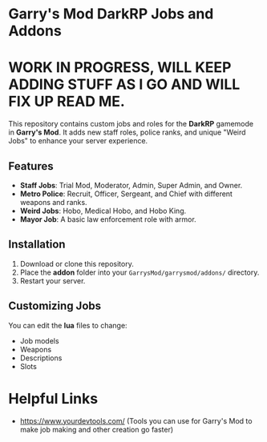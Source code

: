 # Garry's Mod DarkRP Jobs and Addons

# WORK IN PROGRESS, WILL KEEP ADDING STUFF AS I GO AND WILL FIX UP READ ME.

This repository contains custom jobs and roles for the **DarkRP** gamemode in **Garry's Mod**. It adds new staff roles, police ranks, and unique "Weird Jobs" to enhance your server experience.

## Features

- **Staff Jobs**: Trial Mod, Moderator, Admin, Super Admin, and Owner.
- **Metro Police**: Recruit, Officer, Sergeant, and Chief with different weapons and ranks.
- **Weird Jobs**: Hobo, Medical Hobo, and Hobo King.
- **Mayor Job**: A basic law enforcement role with armor.

## Installation

1. Download or clone this repository.
2. Place the **addon** folder into your `GarrysMod/garrysmod/addons/` directory.
3. Restart your server.

## Customizing Jobs

You can edit the **lua** files to change:
- Job models
- Weapons
- Descriptions
- Slots


# Helpful Links
- https://www.yourdevtools.com/ (Tools you can use for Garry's Mod to make job making and other creation go faster)
